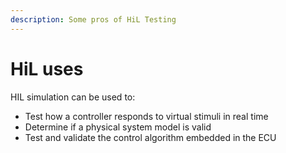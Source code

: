 ```yaml
---
description: Some pros of HiL Testing
---
```


# HiL uses

HIL simulation can be used to:

* Test how a controller responds to virtual stimuli in real time
* Determine if a physical system model is valid
* Test and validate the control algorithm embedded in the ECU

